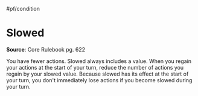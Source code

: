#pf/condition 
# Slowed
**Source**: Core Rulebook pg. 622

You have fewer actions. Slowed always includes a value. When you regain your actions at the start of your turn, reduce the number of actions you regain by your slowed value. Because slowed has its effect at the start of your turn, you don't immediately lose actions if you become slowed during your turn.